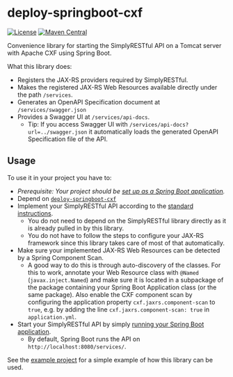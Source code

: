 # deploy-springboot-cxf
[![License](https://img.shields.io/badge/License-Apache%202.0-blue.svg?style=plastic)](https://opensource.org/licenses/Apache-2.0)
[![Maven Central](https://maven-badges.herokuapp.com/maven-central/com.github.arucard21.simplyrestful/deploy-springboot-cxf/badge.svg?style=plastic)](https://maven-badges.herokuapp.com/maven-central/com.github.arucard21.simplyrestful/deploy-springboot-cxf)

Convenience library for starting the SimplyRESTful API on a Tomcat server with Apache CXF using Spring Boot.

What this library does:
* Registers the JAX-RS providers required by SimplyRESTful.
* Makes the registered JAX-RS Web Resources available directly under the path `/services`.
* Generates an OpenAPI Specification document at `/services/swagger.json`
* Provides a Swagger UI at `/services/api-docs`.
    * Tip: If you access Swagger UI with `/services/api-docs?url=../swagger.json` it automatically loads the generated OpenAPI Specification file of the API.

## Usage
To use it in your project you have to:
* *Prerequisite: Your project should be [set up as a Spring Boot application](https://docs.spring.io/spring-boot/docs/current/reference/html/).*
* Depend on [`deploy-springboot-cxf`](https://search.maven.org/artifact/com.github.arucard21.simplyrestful/deploy-springboot-cxf/)
* Implement your SimplyRESTful API according to the [standard instructions](/SimplyRESTful#usage).
    * You do not need to depend on the SimplyRESTful library directly as it is already pulled in by this library.
    * You do not have to follow the steps to configure your JAX-RS framework since this library takes care of most of that automatically.
* Make sure your implemented JAX-RS Web Resources can be detected by a Spring Component Scan.
    * A good way to do this is through auto-discovery of the classes. For this to work, annotate your Web Resource class with `@Named` (`javax.inject.Named`) and make sure it is located in a subpackage of the package containing your Spring Boot Application class (or the same package). Also enable the CXF component scan by configuring the application property `cxf.jaxrs.component-scan` to `true`, e.g. by adding the line `cxf.jaxrs.component-scan: true` in `application.yml`.
* Start your SimplyRESTful API by simply [running your Spring Boot application](https://docs.spring.io/spring-boot/docs/current/reference/html/#using-boot-running-your-application).
    * By default, Spring Boot runs the API on `http://localhost:8080/services/`.

See the [example project](/examples/springboot-cxf) for a simple example of how this library can be used.
